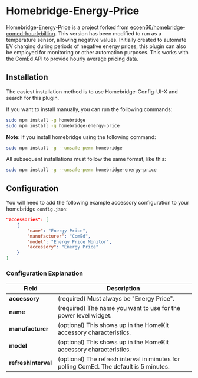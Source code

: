# Homebridge-Energy-Price

Homebridge-Energy-Price is a project forked from [ecoen66/homebridge-comed-hourlybilling](https://github.com/ecoen66/homebridge-comed-hourlybilling). This version has been modified to run as a temperature sensor, allowing negative values. Initially created to automate EV charging during periods of negative energy prices, this plugin can also be employed for monitoring or other automation purposes. This works with the ComEd API to provide hourly average pricing data.

## Installation

The easiest installation method is to use Homebridge-Config-UI-X and search for this plugin.

If you want to install manually, you can run the following commands:

```bash
sudo npm install -g homebridge
sudo npm install -g homebridge-energy-price
```

**Note:** If you install homebridge using the following command:

```bash
sudo npm install -g --unsafe-perm homebridge
```

All subsequent installations must follow the same format, like this:

```bash
sudo npm install -g --unsafe-perm homebridge-energy-price
```

## Configuration

You will need to add the following example accessory configuration to your homebridge `config.json`:

```json
"accessories": [
    {
        "name": "Energy Price",
        "manufacturer": "ComEd",
        "model": "Energy Price Monitor",
        "accessory": "Energy Price"
    }
]
```

### Configuration Explanation

Field | Description
----- | -----------
**accessory** | (required) Must always be "Energy Price".
**name** | (required) The name you want to use for the power level widget.
**manufacturer** | (optional) This shows up in the HomeKit accessory characteristics.
**model** | (optional) This shows up in the HomeKit accessory characteristics.
**refreshInterval** | (optional) The refresh interval in minutes for polling ComEd. The default is 5 minutes.
